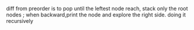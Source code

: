 diff from preorder is to pop until the leftest node reach, stack only the root nodes ; when backward,print the node and explore the right side. doing it recursively